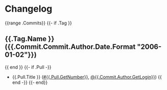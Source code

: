 # Changelog

{{range .Commits}}
{{- if .Tag }}
## {{.Tag.Name }} ({{.Commit.Commit.Author.Date.Format "2006-01-02"}})
{{ end }}
{{- if .Pull -}}
 * {{.Pull.Title }} ([#{{.Pull.GetNumber}}]({{.Pull.GetHTMLURL}}), [@{{.Commit.Author.GetLogin}}]({{.Commit.Author.GetHTMLURL}}))
{{ end -}}
{{- end}}
